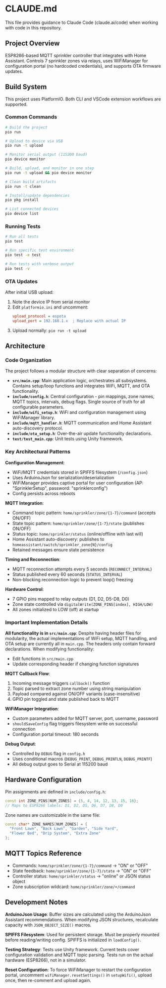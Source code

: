 # CLAUDE.md

This file provides guidance to Claude Code (claude.ai/code) when working with code in this repository.

## Project Overview

ESP8266-based MQTT sprinkler controller that integrates with Home Assistant. Controls 7 sprinkler zones via relays, uses WiFiManager for configuration portal (no hardcoded credentials), and supports OTA firmware updates.

## Build System

This project uses PlatformIO. Both CLI and VSCode extension workflows are supported.

### Common Commands

```bash
# Build the project
pio run

# Upload to device via USB
pio run -t upload

# Monitor serial output (115200 baud)
pio device monitor

# Build, upload, and monitor in one step
pio run -t upload && pio device monitor

# Clean build artifacts
pio run -t clean

# Install/update dependencies
pio pkg install

# List connected devices
pio device list
```

### Running Tests

```bash
# Run all tests
pio test

# Run specific test environment
pio test -e test

# Run tests with verbose output
pio test -v
```

### OTA Updates

After initial USB upload:
1. Note the device IP from serial monitor
2. Edit `platformio.ini` and uncomment:
   ```ini
   upload_protocol = espota
   upload_port = 192.168.1.x  ; Replace with actual IP
   ```
3. Upload normally: `pio run -t upload`

## Architecture

### Code Organization

The project follows a modular structure with clear separation of concerns:

- **`src/main.cpp`**: Main application logic, orchestrates all subsystems. Contains setup/loop functions and integrates WiFi, MQTT, and OTA functionality.
- **`include/config.h`**: Central configuration - pin mappings, zone names, MQTT topics, intervals, debug flags. Single source of truth for all configurable parameters.
- **`include/wifi_setup.h`**: WiFi and configuration management using WiFiManager library.
- **`include/mqtt_handler.h`**: MQTT communication and Home Assistant auto-discovery protocol.
- **`include/ota_setup.h`**: Over-the-air update functionality declarations.
- **`test/test_main.cpp`**: Unit tests using Unity framework.

### Key Architectural Patterns

**Configuration Management**:
- WiFi/MQTT credentials stored in SPIFFS filesystem (`/config.json`)
- Uses ArduinoJson for serialization/deserialization
- WiFiManager provides captive portal for user configuration (AP: "SprinklerSetup", password: "sprinklerconfig")
- Config persists across reboots

**MQTT Integration**:
- Command topic pattern: `home/sprinkler/zone/{1-7}/command` (accepts ON/OFF)
- State topic pattern: `home/sprinkler/zone/{1-7}/state` (publishes ON/OFF)
- Status topic: `home/sprinkler/status` (online/offline with last will)
- Home Assistant auto-discovery: publishes to `homeassistant/switch/sprinkler_zone{N}/config`
- Retained messages ensure state persistence

**Timing and Reconnection**:
- MQTT reconnection attempts every 5 seconds (`RECONNECT_INTERVAL`)
- Status published every 60 seconds (`STATUS_INTERVAL`)
- Non-blocking reconnection logic to prevent loop() freezing

**Hardware Control**:
- 7 GPIO pins mapped to relay outputs (D1, D2, D5-D8, D0)
- Zone state controlled via `digitalWrite(ZONE_PINS[index], HIGH/LOW)`
- All zones initialized to LOW (off) at startup

### Important Implementation Details

**All functionality is in `src/main.cpp`**: Despite having header files for modularity, the actual implementations of WiFi setup, MQTT handling, and OTA setup are currently all in `main.cpp`. The headers only contain forward declarations. When modifying functionality:
- Edit functions in `src/main.cpp`
- Update corresponding header if changing function signatures

**MQTT Callback Flow**:
1. Incoming message triggers `callback()` function
2. Topic parsed to extract zone number using string manipulation
3. Payload compared against ON/OFF variants (case-insensitive)
4. GPIO pin toggled and state published back to MQTT

**WiFiManager Integration**:
- Custom parameters added for MQTT server, port, username, password
- `shouldSaveConfig` flag triggers filesystem write on successful connection
- Configuration portal timeout: 180 seconds

**Debug Output**:
- Controlled by `DEBUG` flag in `config.h`
- Uses conditional macros (`DEBUG_PRINT`, `DEBUG_PRINTLN`, `DEBUG_PRINTF`)
- All debug output goes to Serial at 115200 baud

## Hardware Configuration

Pin assignments are defined in `include/config.h`:
```cpp
const int ZONE_PINS[NUM_ZONES] = {5, 4, 14, 12, 13, 15, 16};
// Maps to ESP8266 labels: D1, D2, D5, D6, D7, D8, D0
```

Zone names are customizable in the same file:
```cpp
const char* ZONE_NAMES[NUM_ZONES] = {
  "Front Lawn", "Back Lawn", "Garden", "Side Yard",
  "Flower Bed", "Drip System", "Extra Zone"
};
```

## MQTT Topics Reference

- Commands: `home/sprinkler/zone/{1-7}/command` → "ON" or "OFF"
- State feedback: `home/sprinkler/zone/{1-7}/state` → "ON" or "OFF"
- Controller status: `home/sprinkler/status` → "online" or JSON status object
- Zone subscription wildcard: `home/sprinkler/zone/+/command`

## Development Notes

**ArduinoJson Usage**: Buffer sizes are calculated using the ArduinoJson Assistant recommendations. When modifying JSON structures, recalculate capacity with `JSON_OBJECT_SIZE()` macros.

**SPIFFS Filesystem**: Used for persistent storage. Must be properly mounted before reading/writing config. SPIFFS is initialized in `loadConfig()`.

**Testing Strategy**: Tests use Unity framework. Current tests cover configuration validation and MQTT topic parsing. Tests run on the actual hardware (ESP8266), not in a simulator.

**Reset Configuration**: To force WiFiManager to restart the configuration portal, uncomment `wifiManager.resetSettings()` in `setupWifi()`, upload once, then re-comment and upload again.

